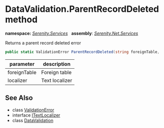 # DataValidation.ParentRecordDeleted method
**namespace:** *[Serenity.Services](../../README.md#serenity.services-namespace)*   **assembly**: *[Serenity.Net.Services](../../README.md)*

Returns a parent record deleted error

```csharp
public static ValidationError ParentRecordDeleted(string foreignTable, ITextLocalizer localizer)
```

| parameter | description |
| --- | --- |
| foreignTable | Foreign table |
| localizer | Text localizer |

## See Also

* class [ValidationError](../Serenity.Net.Core/../ValidationError.md)
* interface [ITextLocalizer](../Serenity.Net.Core/../../Serenity/ITextLocalizer.md)
* class [DataValidation](../DataValidation.md)